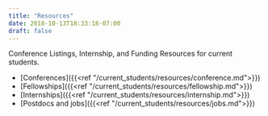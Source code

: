 ```yaml
---
title: "Resources"
date: 2018-10-13T18:33:18-07:00
draft: false
---
```

Conference Listings, Internship, and Funding Resources for current students.

- [Conferences]({{<ref "/current_students/resources/conference.md">}})
- [Fellowships]({{<ref "/current_students/resources/fellowship.md">}})
- [Internships]({{<ref "/current_students/resources/internship.md">}})
- [Postdocs and jobs]({{<ref "/current_students/resources/jobs.md">}})


